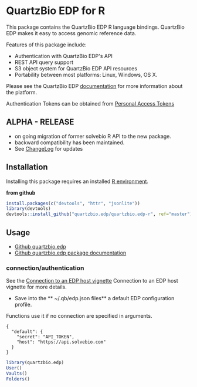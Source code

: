 QuartzBio EDP for R
=========================

This package contains the QuartzBio EDP R language bindings. QuartzBio EDP makes it easy
to access genomic reference data.


Features of this package include:

* Authentication with QuartzBio EDP's API
* REST API query support
* S3 object system for QuartzBio EDP API resources
* Portability between most platforms: Linux, Windows, OS X.

Please see the QuartzBio EDP [documentation](https://docs.solvebio.com) for more
information about the platform. 

Authentication Tokens can be obtained from [Personal Access Tokens](https://docs.solvebio.com/#authentication)

## ALPHA - RELEASE

* on going migration of former solvebio R API to the new package.  
* backward compatibility has been maintained.  
* See [ChangeLog](https://quartzbio.github.io/quartzbio.edp/news/index.html) for updates

## Installation

Installing this package requires an installed [R environment](https://www.r-project.org).  



**from github**



```R
install.packages(c("devtools", "httr", "jsonlite"))
library(devtools)
devtools::install_github("quartzbio.edp/quartzbio.edp-r", ref="master")
```



## Usage

* [Github quartzbio.edp](https://github.com/quartzbio/quartzbio.edp)
* [Github quartzbio.edp package documentation](https://quartzbio.github.io/quartzbio.edp)


### connection/authentication

See the [Connection to an EDP host vignette](https://quartzbio.github.io/quartzbio.edp/articles/connection.html)  Connection to an EDP host vignette for more details.

* Save into the ** ~/.qb/edp.json files** a default EDP configuration profile.  

Functions use it if no connection are specified in arguments.


```
{
  "default": {
    "secret": "API_TOKEN",
    "host": "https://api.solvebio.com"
  }
}
```

```R
library(quartzbio.edp)
User()
Vaults()
Folders()
```


